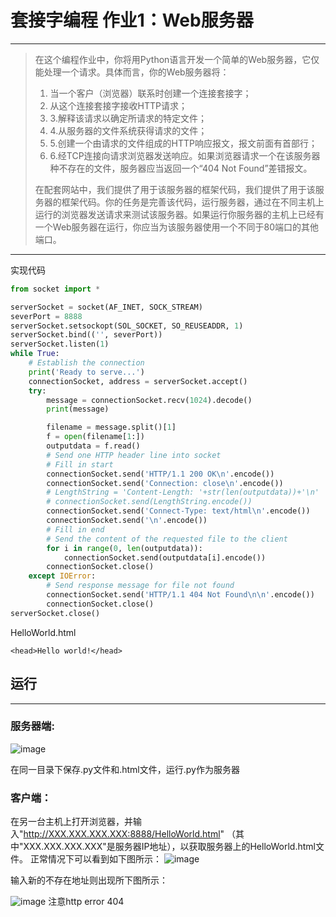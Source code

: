 ﻿# 套接字编程 作业1：Web服务器
---

> 在这个编程作业中，你将用Python语言开发一个简单的Web服务器，它仅能处理一个请求。具体而言，你的Web服务器将：
> 1. 当一个客户（浏览器）联系时创建一个连接套接字；
> 2. 从这个连接套接字接收HTTP请求；
 >3. 3.解释该请求以确定所请求的特定文件；
 >4. 4.从服务器的文件系统获得请求的文件；
 >5. 5.创建一个由请求的文件组成的HTTP响应报文，报文前面有首部行；
 >6. 6.经TCP连接向请求浏览器发送响应。如果浏览器请求一个在该服务器种不存在的文件，服务器应当返回一个“404 Not Found”差错报文。
 >
 >在配套网站中，我们提供了用于该服务器的框架代码，我们提供了用于该服务器的框架代码。你的任务是完善该代码，运行服务器，通过在不同主机上运行的浏览器发送请求来测试该服务器。如果运行你服务器的主机上已经有一个Web服务器在运行，你应当为该服务器使用一个不同于80端口的其他端口。


---
实现代码

```python
from socket import *

serverSocket = socket(AF_INET, SOCK_STREAM)
severPort = 8888
serverSocket.setsockopt(SOL_SOCKET, SO_REUSEADDR, 1)
serverSocket.bind(('', severPort))
serverSocket.listen(1)
while True:
    # Establish the connection
    print('Ready to serve...')
    connectionSocket, address = serverSocket.accept()
    try:
        message = connectionSocket.recv(1024).decode()
        print(message)

        filename = message.split()[1]
        f = open(filename[1:])
        outputdata = f.read()
        # Send one HTTP header line into socket
        # Fill in start
        connectionSocket.send('HTTP/1.1 200 OK\n'.encode())
        connectionSocket.send('Connection: close\n'.encode())
        # LengthString = 'Content-Length: '+str(len(outputdata))+'\n'
        # connectionSocket.send(LengthString.encode())
        connectionSocket.send('Connect-Type: text/html\n'.encode())
        connectionSocket.send('\n'.encode())
        # Fill in end
        # Send the content of the requested file to the client
        for i in range(0, len(outputdata)):
            connectionSocket.send(outputdata[i].encode())
        connectionSocket.close()
    except IOError:
        # Send response message for file not found
        connectionSocket.send('HTTP/1.1 404 Not Found\n\n'.encode())
        connectionSocket.close()
serverSocket.close()

```
HelloWorld.html

```
<head>Hello world!</head>
```

## 运行

---
### 服务器端:
![image](https://user-images.githubusercontent.com/68290480/118628371-20d05600-b7ff-11eb-89d8-c55df080b374.png)

在同一目录下保存.py文件和.html文件，运行.py作为服务器
### 客户端：
在另一台主机上打开浏览器，并输入"http://XXX.XXX.XXX.XXX:8888/HelloWorld.html" （其中"XXX.XXX.XXX.XXX"是服务器IP地址），以获取服务器上的HelloWorld.html文件。
正常情况下可以看到如下图所示：
![image](https://user-images.githubusercontent.com/68290480/118628691-70168680-b7ff-11eb-8a20-510f31d460ee.png)


输入新的不存在地址则出现所下图所示：

![image](https://user-images.githubusercontent.com/68290480/118629163-e915de00-b7ff-11eb-9b3b-b5202175d442.png)
注意http error 404







